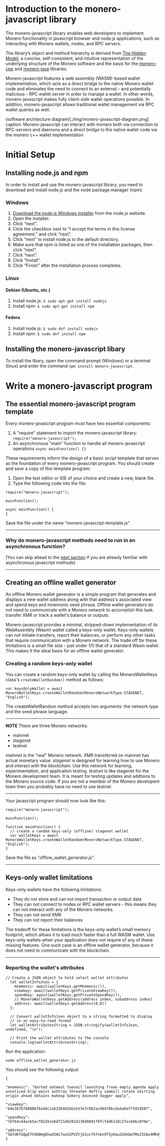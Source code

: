 # Introduction to the monero-javascript library
The monero-javascript library enables web developers to implement Monero functionality in javascript browser and node.js applications, such as interacting with Monero wallets, nodes, and RPC servers.

The library’s object and method hierarchy is derived from [The Hidden Model](https://moneroecosystem.org/monero-java/monero-spec.pdf), a concise, self-consistent, and intuitive representation of the underlying structure of the Monero software and the basis for the [monero-cpp](https://github.com/woodser/monero-cpp-library) and [monero-java](https://monero-ecosystem/monero-java) libraries.

Monero-javascript features a web assembly (WASM)-based wallet implementation, which acts as a direct bridge to the native Monero wallet code and eliminates the need to connect to an external - and potentially malicious - RPC wallet server in order to manage a wallet. In other words, monero-javascript makes fully client-side wallet operations possible. In addition, monero-javascript allows traditional wallet management via RPC wallet queries as well.

(software architecture diagram)[./img/monero-javascript-diagram.png] caption:  Monero-javascript can interact with monero both via connection to RPC-servers and daemons and a direct bridge to the native wallet code via the monero c++ wallet implementation

# Initial Setup

## Installing node.js and npm
In order to install and use the monero-javascript library, you need to download and install node.js and the node package manager (npm). 

### Windows
1. [Download the node.js Windows installer](https://nodejs.org/en/download/) from the node.js website.
2. Open the installer.
3. Click “next”.
4. Click the checkbox next to “I accept the terms in this license agreement.” and click “next”.
5. Click “next” to install node.js to the default directory.
6. Make sure that npm is listed as one of the installation packages, then click “next”.
7. Click “next”.
8. Click “Install”.
9. Click “Finish” after the installation process completes.

### Linux
  #### Debian (Ubuntu, etc.)
  1. Install node.js:
    `$ sudo apt-get install nodejs`
  2. Install npm:
    `$ sudo apt-get install npm`
  #### Fedora
  1. Install node.js:
    `$ sudo dnf install nodejs`
  2. Install npm:
    `$ sudo dnf install npm`

## Installing the monero-javascript libary

To install the libary, open the command prompt (Windows) or a terminal (linux) and enter the command `npm install monero-javascript`.

# Write a monero-javascript program

## The essential monero-javascript program template

Every monero-javascript program must have two essential components:
1. A "require" statement to import the monero-javascript library:
```require("monero-javascript");```
2. An asynchronous "main" function to handle all monero-javascript operations
```async mainFunction() {}```

These requirements inform the design of a basic script template that serves as the foundation of every monero-javascript program. You should create and save a copy of this template program:
1. Open the text editor or IDE of your choice and create a new, blank file.
2. Type the following code into the file:
```
require("monero-javascript");

mainFunction();

async mainFunction() {
}
```
Save the file under the name "monero-javascript-template.js".

---
### Why do monero-javascript methods need to run in an asynchronous function?
(You can skip ahead to the [next section](creating-an-offline-wallet) if you are already familiar with asynchronous javascript methods)



---

## Creating an offline wallet generator

An offline Monero wallet generator is a simple program that generates and displays a new wallet address along with that address's associated view and spend keys and mnemonic seed phrase. Offline wallet generators do not need to communicate with a Monero network to accomplish this task. transfer XMR or track a wallet's balance or outputs.  

Monero-javascript provides a minimal, stripped-down implementation of its WebAssembly (Wasm) wallet called a keys-only wallet. Keys-only wallets can not initiate transfers, report their balances, or perform any other tasks that require communication with a Monero network. The trade off for these limitations is a small file size - just under 1/5 that of a standard Wasm wallet. This makes it the ideal basis for an offline wallet generator.

### Creating a random keys-only wallet

You can create a random keys-only wallet by calling the MoneroWalletKeys class's `createWalletRandom()` method as follows:
```
var keysOnlyWallet = await MoneroWalletKeys.createWalletRandom(MoneroNetworkType.STAGENET, "English");
```

The createWalletRandom method accepts two arguments: the network type and the seed phrase language.

---
**NOTE**
There are three Monero networks:
* mainnet
* stagenet
* testnet

*mainnet* is the "real" Monero network. XMR transferred on mainnet has actual monetary value.
*stagenet* is designed for learning how to use Monero and interact with the blockchain. Use this network for learning, experimentation, and application testing.
*testnet* is like stagenet for the Monero development team. It is meant for testing updates and addtions to the Monero source code. If you are not a member of the Monero developent team then you probably have no need to use testnet.

---

Your javascript program should now look like this:

```
require("monero-javascript");

mainFunction();

function mainFunction() {
  // create a random keys-only (offline) stagenet wallet
  var walletKeys = await MoneroWalletKeys.createWalletRandom(MoneroNetworkType.STAGENET, "English");
}
```
Save the file as "offline_wallet_generator.js".

---
## Keys-only wallet limitations
Keys-only wallets have the following limitations:
* They do not store and can not import transaction or output data
* They can not connect to nodes or RPC wallet servers - this means they can not interact with any of the Monero networks.
* They can not send XMR
* They can not report their balances

The tradeoff for these limitations is the keys-only wallet’s small memory footprint, which allows it to load much faster than a full WASM wallet. Use keys-only wallets when your application does not require of any of these missing features. One such case is an offline wallet generator, because it does not need to communicate with the blockchain. 

---

### Reporting the wallet's attributes

```
// Create a JSON object to hold select wallet attributes
  let walletInfoJson = {
    mnemonic: await(walletKeys.getMnemonic()),
    viewkey: await(walletKeys.getPrivateViewKey()),
    spendkey: await(walletKeys.getPrivateSpendKey()),
    // MoneroWalletKeys.getAddress(address index, subaddress index)
    address: await(walletKeys.getAddress(0,0))
  };

  // Convert walletInfoJson object to a string formatted to display
  // in an easy-to-read format
  let walletAttributesString = JSON.stringify(walletInfoJson, undefined, "\n");

  // Print the wallet attributes to the console
  console.log(walletAttributesString);
```

Run the application:
```
node offline_wallet_generator.js
```

You should see the following output:
```
{

"mnemonic": "darted oatmeal toenail launching frown empty agenda apply unnoticed blip waist ashtray threaten deftly sawmill rotate skirting origin ahead obtains makeup bakery bounced dagger apply",

"viewkey": "b4e167b76888bf6ad4c1ab23b4d1bb2e57e7c082ac96478bcda4a9af7fd19507",

"spendkey": "7bf64c44ecb5ecf02261e6d721d6201d138d0891f0fcf4d613dc27ec84bc070e",

"address": "5ATdKTGQpETCHbBHgDhwd1Wi7oo52PVZYjk2ucf5fnkn9T5yKau2UXkbm7Mo23SAx4MRdyvAaVq75LY9EjSPQnorCGebFqg"
}
```

